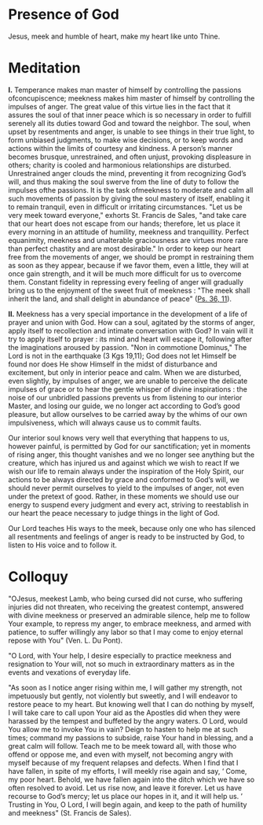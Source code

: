 # Presence of God

Jesus, meek and humble of heart, make my heart like unto Thine.

# Meditation

**I.** Temperance makes man master of himself by controlling the passions ofconcupiscence; meekness makes him master of himself by controlling the impulses of anger. The great value of this virtue lies in the fact that it assures the soul of that inner peace which is so necessary in order to fulfill serenely all its duties toward God and toward the neighbor. The soul, when upset by resentments and anger, is unable to see things in their true light, to form unbiased judgments, to make wise decisions, or to keep words and actions within the limits of courtesy and kindness. A person’s manner becomes brusque, unrestrained, and often unjust, provoking displeasure in others; charity is cooled and harmonious relationships are disturbed. Unrestrained anger clouds the mind, preventing it from recognizing God’s will, and thus making the soul swerve from the line of duty to follow the impulses ofthe passions. It is the task ofmeekness to moderate and calm all such movements of passion by giving the soul mastery of itself, enabling it to remain tranquil, even in difficult or irritating circumstances. "Let us be very meek toward everyone," exhorts St. Francis de Sales, "and take care that our heart does not escape from our hands; therefore, let us place it every morning in an attitude of humility, meekness and tranquillity. Perfect equanimity, meekness and unalterable graciousness are virtues more rare than perfect chastity and are most desirable." In order to keep our heart free from the movements of anger, we should be prompt in restraining them as soon as they appear, because if we favor them, even a little, they will at once gain strength, and it will be much more difficult for us to overcome them. Constant fidelity in repressing every feeling of anger will gradually bring us to the enjoyment of the sweet fruit of meekness : "The meek shall inherit the land, and shall delight in abundance of peace" ([Ps. 36, 11](https://vulgata.online/bible/Ps.36?ed=DR2&vfn=DR2.Ps.36.11:vs)).

**II.** Meekness has a very special importance in the development of a life of prayer and union with God. How can a soul, agitated by the storms of anger, apply itself to recollection and intimate conversation with God? In vain will it try to apply itself to prayer : its mind and heart will escape it, following after the imaginations aroused by passion. "Non in commotione Dominus," The Lord is not in the earthquake (3 Kgs 19,11); God does not let Himself be found nor does He show Himself in the midst of disturbance and excitement, but only in interior peace and calm. When we are disturbed, even slightly, by impulses of anger, we are unable to perceive the delicate impulses of grace or to hear the gentle whisper of divine inspirations : the noise of our unbridled passions prevents us from listening to our interior Master, and losing our guide, we no longer act according to God’s good pleasure, but allow ourselves to be carried away by the whims of our own impulsiveness, which will always cause us to commit faults.

Our interior soul knows very well that everything that happens to us, however painful, is permitted by God for our sanctification; yet in moments of rising anger, this thought vanishes and we no longer see anything but the creature, which has injured us and against which we wish to react If we wish our life to remain always under the inspiration of the Holy Spirit, our actions to be always directed by grace and conformed to God’s will, we should never permit ourselves to yield to the impulses of anger, not even under the pretext of good. Rather, in these moments we should use our energy to suspend every judgment and every act, striving to reestablish in our heart the peace necessary to judge things in the light of God.

Our Lord teaches His ways to the meek, because only one who has silenced all resentments and feelings of anger is ready to be instructed by God, to listen to His voice and to follow it.

# Colloquy

"OJesus, meekest Lamb, who being cursed did not curse, who suffering injuries did not threaten, who receiving the greatest contempt, answered with divine meekness or preserved an admirable silence, help me to follow Your example, to repress my anger, to embrace meekness, and armed with patience, to suffer willingly any labor so that I may come to enjoy eternal repose with You" (Ven. L. Du Pont).

"O Lord, with Your help, I desire especially to practice meekness and resignation to Your will, not so much in extraordinary matters as in the events and vexations of everyday life.

"As soon as I notice anger rising within me, I will gather my strength, not impetuously but gently, not violently but sweetly, and I will endeavor to restore peace to my heart. But knowing well that I can do nothing by myself, I will take care to call upon Your aid as the Apostles did when they were harassed by the tempest and buffeted by the angry waters. O Lord, would You allow me to invoke You in vain? Deign to hasten to help me at such times; command my passions to subside, raise Your hand in blessing, and a great calm will follow. Teach me to be meek toward all, with those who offend or oppose me, and even with myself, not becoming angry with myself because of my frequent relapses and defects. When I find that I have fallen, in spite of my efforts, I will meekly rise again and say, ‘ Come, my poor heart. Behold, we have fallen again into the ditch which we have so often resolved to avoid. Let us rise now, and leave it forever. Let us have recourse to God’s mercy; let us place our hopes in it, and it will help us. ’ Trusting in You, O Lord, I will begin again, and keep to the path of humility and meekness" (St. Francis de Sales).
